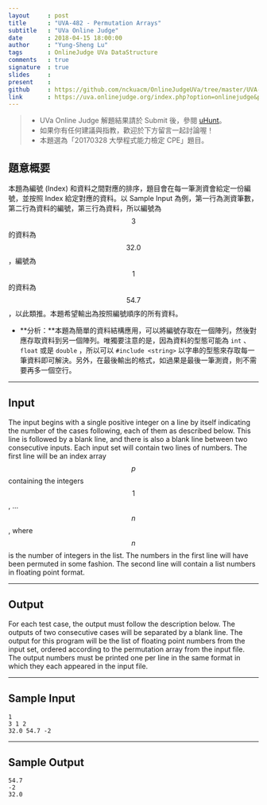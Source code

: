 ```yaml
---
layout     : post
title      : "UVA-482 - Permutation Arrays"
subtitle   : "UVa Online Judge"
date       : 2018-04-15 18:00:00
author     : "Yung-Sheng Lu"
tags       : OnlineJudge UVa DataStructure
comments   : true
signature  : true
slides     : 
present    :
github     : https://github.com/nckuacm/OnlineJudgeUVa/tree/master/UVA-482
link       : https://uva.onlinejudge.org/index.php?option=onlinejudge&page=show_problem&problem=423
---
```


> * UVa Online Judge 解題結果請於 Submit 後，參閱 [uHunt](https://uhunt.onlinejudge.org/)。
> * 如果你有任何建議與指教，歡迎於下方留言一起討論喔！
> * 本題選為「20170328 大學程式能力檢定 CPE」題目。

## 題意概要

本題為編號 (Index) 和資料之間對應的排序，題目會在每一筆測資會給定一份編號，並按照 Index 給定對應的資料。以 Sample Input 為例，第一行為測資筆數，第二行為資料的編號，第三行為資料，所以編號為 $$3$$ 的資料為 $$32.0$$，編號為 $$1$$ 的資料為 $$54.7$$，以此類推。本題希望輸出為按照編號順序的所有資料。
* **分析：**本題為簡單的資料結構應用，可以將編號存取在一個陣列，然後對應存取資料到另一個陣列。唯獨要注意的是，因為資料的型態可能為 `int` 、 `float` 或是 `double` ，所以可以 `#include <string>` 以字串的型態來存取每一筆資料即可解決。另外，在最後輸出的格式，如過果是最後一筆測資，則不需要再多一個空行。

---
## Input

The input begins with a single positive integer on a line by itself indicating the number of the cases following, each of them as described below. This line is followed by a blank line, and there is also a blank line between two consecutive inputs. Each input set will contain two lines of numbers. The first line will be an index array $$p$$ containing the integers $$1$$, ... $$n$$, where $$n$$ is the number of integers in the list. The numbers in the first line will have been permuted in some fashion. The second line will contain a list numbers in floating point format.

---
## Output

For each test case, the output must follow the description below. The outputs of two consecutive cases will be separated by a blank line. The output for this program will be the list of floating point numbers from the input set, ordered according to the permutation array from the input file. The output numbers must be printed one per line in the same format in which they each appeared in the input file.

---
## Sample Input

```
1
3 1 2
32.0 54.7 -2
```

---
## Sample Output

```
54.7
-2
32.0
```